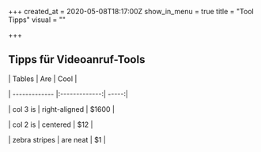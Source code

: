 +++
created_at = 2020-05-08T18:17:00Z
show_in_menu = true
title = "Tool Tipps"
visual = ""

+++
## Tipps für Videoanruf-Tools

| Tables        | Are           | Cool  |

| ------------- |:-------------:| -----:|

| col 3 is      | right-aligned | $1600 |

| col 2 is      | centered      |   $12 |

| zebra stripes | are neat      |    $1 |